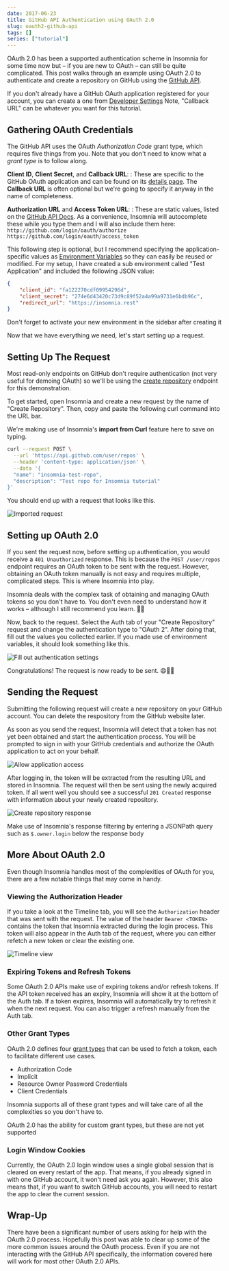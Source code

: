 ```yaml
---
date: 2017-06-23
title: GitHub API Authentication using OAuth 2.0
slug: oauth2-github-api
tags: []
series: ["tutorial"]
---
```


OAuth 2.0 has been a supported authentication scheme in Insomnia for some time now but – if
you are new to OAuth – can still be quite complicated.
This post walks through an example using OAuth 2.0 to authenticate and create a 
repository on GitHub using the [GitHub API](https://developer.github.com/v3/).

<p class="notice info">
If you don't already have a GitHub OAuth application registered for your account, you can
create a one from <a href="https://github.com/settings/developers">Developer Settings</a>
Note, "Callback URL" can be whatever you want for this tutorial.
</p>

## Gathering OAuth Credentials 

The GitHub API uses the OAuth _Authorization Code_ grant type, which requires five things
from you. Note that you don't need to know what a _grant type_ is to follow along.

**Client ID**, **Client Secret**, and **Callback URL**:
: These are specific to the GitHub OAuth application and can be found on its 
  [details page](https://github.com/settings/developers). The **Callback URL** is often
  optional but we're going to specify it anyway in the name of completeness.

**Authorization URL** and **Access Token URL**:
: These are static values, listed on the [GitHub API Docs](https://developer.github.com/apps/building-integrations/setting-up-and-registering-oauth-apps/about-authorization-options-for-oauth-apps/).
  As a convenience, Insomnia will autocomplete these while you type them and I will also include
  them here: <br>
  `http://github.com/login/oauth/authorize` <br>
  `https://github.com/login/oauth/access_token`

This following step is optional, but I recommend specifying the application-specific values 
as [Environment Variables](/documentation/environment-variables/) so they can easily be reused 
or modified. For my setup, I have created a sub environment called "Test Application" and included
the following JSON value:

```json
{
	"client_id": "fa122270cdf09954296d",
	"client_secret": "274e6d43420c73d9c89f52a4a99a9731e6bdb96c",
	"redirect_url": "https://insomnia.rest"
}
```

<p class="notice warn">
Don't forget to activate your new environment in the sidebar after creating it
</p>

Now that we have everything we need, let's start setting up a request.

## Setting Up The Request

Most read-only endpoints on GitHub don't require authentication (not very useful for
demoing OAuth) so we'll be using the 
[create repository](https://developer.github.com/v3/repos/#create) endpoint for this 
demonstration. 

To get started, open Insomnia and create a new request by the name of "Create Repository". 
Then, copy and paste the following curl command into the URL bar. 

<p class="notice info">
We're making use of Insomnia's <strong>import from Curl</strong> feature here to 
save on typing.
</p>

```bash
curl --request POST \
  --url 'https://api.github.com/user/repos' \
  --header 'content-type: application/json' \
  --data '{
  "name": "insomnia-test-repo",
  "description": "Test repo for Insomnia tutorial"
}'
```

You should end up with a request that looks like this.

![Imported request](/images/blog/github-oauth/request.png)

## Setting up OAuth 2.0

If you sent the request now, before setting up authentication, you would receive a 
`401 Unauthorized` response. This is because the `POST /user/repos` endpoint requires 
an OAuth token to be sent with the request. However, obtaining an OAuth token manually is not
easy and requires multiple, complicated steps. This is where Insomnia into play. 

Insomnia deals with the complex task of obtaining and managing OAuth tokens so you don't
have to. You don't even need to understand how it works – although I still recommend you learn. 👩‍💻

Now, back to the request. Select the Auth tab of your "Create Repository" request and change 
the authentication type to "OAuth 2". After doing that, fill out the values you collected earlier.
If you made use of environment variables, it should look something like this.

![Fill out authentication settings](/images/blog/github-oauth/authentication-settings.png)

Congratulations! The request is now ready to be sent. 😄👏🤖

## Sending the Request

<p class="notice warn">
Submitting the following request will create a new repository on your GitHub account. You can
delete the respository from the GitHub website later.
</p>

As soon as you send the request, Insomnia will detect that a token has not yet been obtained and
start the authentication process. You will be prompted to sign in with your GitHub 
credentials and authorize the OAuth application to act on your behalf.

![Allow application access](/images/blog/github-oauth/authorize.png)

After logging in, the token will be extracted from the resulting URL and stored in Insomnia.
The request will then be sent using the newly acquired token. If all went well
you should see a successful `201 Created` response with information about your newly
created repository.

![Create repository response](/images/blog/github-oauth/response.png)

<p class="notice info">
Make use of Insomnia's response filtering by entering a JSONPath query such as
<code>$.owner.login</code> below the response body
</p>

## More About OAuth 2.0

Even though Insomnia handles most of the complexities of OAuth for you, there are a 
few notable things that may come in handy.

### Viewing the Authorization Header

If you take a look at the Timeline tab, you will see the `Authorization` header that
was sent with the request. The value of the header `Bearer <TOKEN>` contains the token that
Insomnia extracted during the login process. This token will also appear in the Auth
tab of the request, where you can either refetch a new token or clear the existing one.

![Timeline view](/images/blog/github-oauth/timeline.png)

### Expiring Tokens and Refresh Tokens

Some OAuth 2.0 APIs make use of expiring tokens and/or refresh tokens. If the API token
received has an expiry, Insomnia will show it at the bottom of the Auth tab. If a token expires,
Insomnia will automatically try to refresh it when the next request. You can also trigger a
refresh manually from the Auth tab.

### Other Grant Types

OAuth 2.0 defines four [grant types](https://tools.ietf.org/html/rfc6749#section-1.3) 
that can be used to fetch a token, each to facilitate different use cases. 

- Authorization Code 
- Implicit
- Resource Owner Password Credentials 
- Client Credentials

Insomnia supports all of these grant types and will take care of all the complexities so you
don't have to. 

<p class="notice warn">
OAuth 2.0 has the ability for custom grant types, but these are not 
yet supported
</p>

### Login Window Cookies

Currently, the OAuth 2.0 login window uses a single global session that is cleared on every
restart of the app. That means, if you already signed in with one GitHub account, it won't need
ask you again. However, this also means that, if you want to switch GitHub accounts, you will 
need to restart the app to clear the current session.

## Wrap-Up

There have been a significant number of users asking for help with the OAuth 2.0 process. 
Hopefully this post was able to clear up some of the more common issues around the OAuth process. 
Even if you are not interacting with the GitHub API specifically, the information covered 
here will work for most other OAuth 2.0 APIs.
